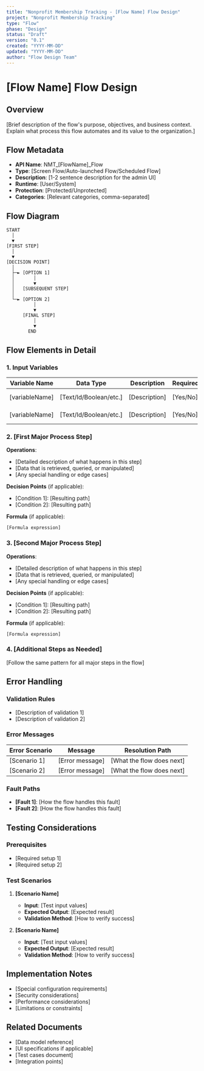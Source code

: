 ```yaml
---
title: "Nonprofit Membership Tracking - [Flow Name] Flow Design"
project: "Nonprofit Membership Tracking"
type: "Flow"
phase: "Design"
status: "Draft"
version: "0.1"
created: "YYYY-MM-DD"
updated: "YYYY-MM-DD"
author: "Flow Design Team"
---
```


# [Flow Name] Flow Design

## Overview

[Brief description of the flow's purpose, objectives, and business context. Explain what process this flow automates and its value to the organization.]

## Flow Metadata

- **API Name**: NMT_[FlowName]_Flow
- **Type**: [Screen Flow/Auto-launched Flow/Scheduled Flow]
- **Description**: [1-2 sentence description for the admin UI]
- **Runtime**: [User/System]
- **Protection**: [Protected/Unprotected]
- **Categories**: [Relevant categories, comma-separated]

## Flow Diagram

```
START
  │
  ▼
[FIRST STEP]
  │
  ▼
[DECISION POINT]
  │
  ├─► [OPTION 1]
  │       │
  │       ▼
  │   [SUBSEQUENT STEP]
  │
  └─► [OPTION 2]
          │
          ▼
      [FINAL STEP]
          │
          ▼
        END
```

## Flow Elements in Detail

### 1. Input Variables

| Variable Name | Data Type | Description | Required | Default |
|---------------|-----------|-------------|----------|---------|
| [variableName] | [Text/Id/Boolean/etc.] | [Description] | [Yes/No] | [Default value] |
| [variableName] | [Text/Id/Boolean/etc.] | [Description] | [Yes/No] | [Default value] |

### 2. [First Major Process Step]

**Operations**:
- [Detailed description of what happens in this step]
- [Data that is retrieved, queried, or manipulated]
- [Any special handling or edge cases]

**Decision Points** (if applicable):
- [Condition 1]: [Resulting path]
- [Condition 2]: [Resulting path]

**Formula** (if applicable):
```
[Formula expression]
```

### 3. [Second Major Process Step]

**Operations**:
- [Detailed description of what happens in this step]
- [Data that is retrieved, queried, or manipulated]
- [Any special handling or edge cases]

**Decision Points** (if applicable):
- [Condition 1]: [Resulting path]
- [Condition 2]: [Resulting path]

**Formula** (if applicable):
```
[Formula expression]
```

### 4. [Additional Steps as Needed]

[Follow the same pattern for all major steps in the flow]

## Error Handling

### Validation Rules

- [Description of validation 1]
- [Description of validation 2]

### Error Messages

| Error Scenario | Message | Resolution Path |
|----------------|---------|-----------------|
| [Scenario 1] | [Error message] | [What the flow does next] |
| [Scenario 2] | [Error message] | [What the flow does next] |

### Fault Paths

- **[Fault 1]**: [How the flow handles this fault]
- **[Fault 2]**: [How the flow handles this fault]

## Testing Considerations

### Prerequisites

- [Required setup 1]
- [Required setup 2]

### Test Scenarios

1. **[Scenario Name]**
   - **Input**: [Test input values]
   - **Expected Output**: [Expected result]
   - **Validation Method**: [How to verify success]

2. **[Scenario Name]**
   - **Input**: [Test input values]
   - **Expected Output**: [Expected result]
   - **Validation Method**: [How to verify success]

## Implementation Notes

- [Special configuration requirements]
- [Security considerations]
- [Performance considerations]
- [Limitations or constraints]

## Related Documents

- [Data model reference]
- [UI specifications if applicable]
- [Test cases document]
- [Integration points] 